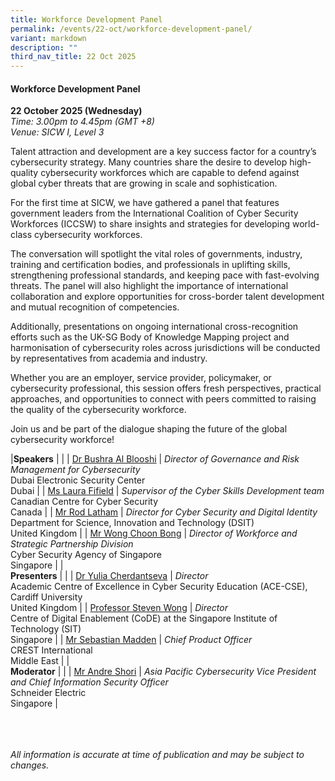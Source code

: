 ```yaml
---
title: Workforce Development Panel
permalink: /events/22-oct/workforce-development-panel/
variant: markdown
description: ""
third_nav_title: 22 Oct 2025
---
```

#### **Workforce Development Panel**

**22 October 2025 (Wednesday)**  
*Time: 3.00pm to 4.45pm (GMT +8)*
<br>*Venue: SICW I, Level 3*

Talent attraction and development are a key success factor for a country’s cybersecurity strategy. Many countries share the desire to develop high-quality cybersecurity workforces which are capable to defend against global cyber threats that are growing in scale and sophistication. 

For the first time at SICW, we have gathered a panel that features government leaders from the International Coalition of Cyber Security Workforces (ICCSW) to share insights and strategies for developing world-class cybersecurity workforces.

The conversation will spotlight the vital roles of governments, industry, training and certification bodies, and professionals in uplifting skills, strengthening professional standards, and keeping pace with fast-evolving threats. The panel will also highlight the importance of international collaboration and explore opportunities for cross-border talent development and mutual recognition of competencies.

Additionally, presentations on ongoing international cross-recognition efforts such as the UK-SG Body of Knowledge Mapping project and harmonisation of cybersecurity roles across jurisdictions will be conducted by representatives from academia and industry.

Whether you are an employer, service provider, policymaker, or cybersecurity professional, this session offers fresh perspectives, practical approaches, and opportunities to connect with peers committed to raising the quality of the cybersecurity workforce.

Join us and be part of the dialogue shaping the future of the global cybersecurity workforce!

|**Speakers**          |                                                              |
| [Dr Bushra Al Blooshi](/speakers/dr-bushra-al-blooshi/)  | *Director of Governance and Risk Management for Cybersecurity* <br>Dubai Electronic Security Center<br>Dubai      |
| [Ms Laura Fifield](/speakers/ms-laura-fifield/)  | *Supervisor of the Cyber Skills Development team*<br>Canadian Centre for Cyber Security<br>Canada      |
| [Mr Rod Latham](/speakers/mr-rod-latham/)  | *Director for Cyber Security and Digital Identity* <br>Department for Science, Innovation and Technology (DSIT)<br>United Kingdom      |
| [Mr Wong Choon Bong](/speakers/mr-wong-choon-bong/)  | *Director of Workforce and Strategic Partnership Division* <br>Cyber Security Agency of Singapore<br>Singapore      |
|<br>**Presenters**          |                                                              |
| [Dr Yulia Cherdantseva](/speakers/dr-yulia-cherdantseva/)  | *Director* <br>Academic Centre of Excellence in Cyber Security Education (ACE-CSE), Cardiff University<br>United Kingdom      |
| [Professor Steven Wong](/speakers/professor-steven-wong/)  | *Director* <br>Centre of Digital Enablement (CoDE) at the Singapore Institute of Technology (SIT)<br>Singapore      |
| [Mr Sebastian Madden](/speakers/mr-sebastian-madden/)  | *Chief Product Officer* <br>CREST International<br>Middle East      |
|<br>**Moderator**          |                                                              |
| [Mr Andre Shori](/speakers/mr-andre-shori/)  | *Asia Pacific Cybersecurity Vice President and Chief Information Security Officer* <br>Schneider Electric<br>Singapore      |

<br><br><br>
*All information is accurate at time of publication and may be subject to changes.*